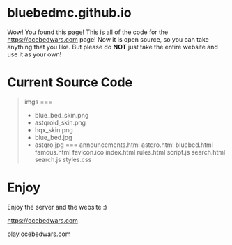 # bluebedmc.github.io
Wow! You found this page! This is all of the code for the https://ocebedwars.com page! Now it is open source, so you can take anything that you like. But please do **NOT** just
take the entire website and use it as your own!

# Current Source Code
> imgs ===
> - blue_bed_skin.png
> - astqroid_skin.png
> - hqx_skin.png
> - blue_bed.jpg
> - astqro.jpg
> ===
> announcements.html
> astqro.html
> bluebed.html
> famous.html
> favicon.ico
> index.html
> rules.html
> script.js
> search.html
> search.js
> styles.css

# Enjoy
Enjoy the server and the website :)

https://ocebedwars.com

play.ocebedwars.com
